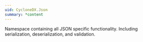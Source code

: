 ```yaml
---
uid: CycloneDX.Json
summary: *content
---
```

Namespace containing all JSON specific functionality. Including serialization, deserialization, and validation.
